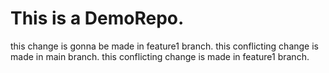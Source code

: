 # This is a DemoRepo.
this change is gonna be made in feature1 branch.
this conflicting change is made in main branch.
this conflicting change is made in feature1 branch.